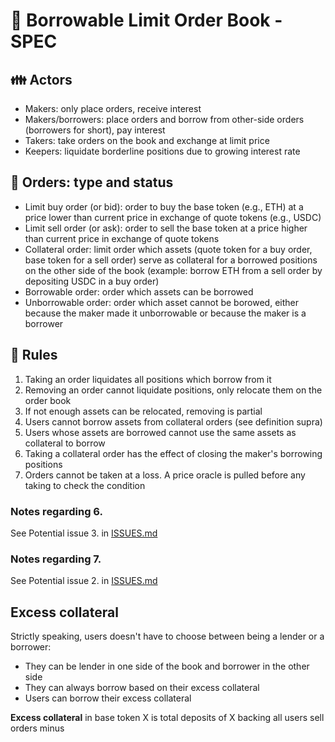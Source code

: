 # :book: Borrowable Limit Order Book - SPEC

## :family: Actors

- Makers: only place orders, receive interest
- Makers/borrowers: place orders and borrow from other-side orders (borrowers for short), pay interest
- Takers: take orders on the book and exchange at limit price
- Keepers: liquidate borderline positions due to growing interest rate

## :card_index: Orders: type and status

- Limit buy order (or bid): order to buy the base token (e.g., ETH) at a price lower than current price in exchange of quote tokens (e.g., USDC)
- Limit sell order (or ask): order to sell the base token at a price higher than current price in exchange of quote tokens
- Collateral order: limit order which assets (quote token for a buy order, base token for a sell order) serve as collateral for a borrowed positions on the other side of the book (example: borrow ETH from a sell order by depositing USDC in a buy order)
- Borrowable order: order which assets can be borrowed
- Unborrowable order: order which asset cannot be borowed, either because the maker made it unborrowable or because the maker is a borrower

## :scroll: Rules

1. Taking an order liquidates all positions which borrow from it
2. Removing an order cannot liquidate positions, only relocate them on the order book
3. If not enough assets can be relocated, removing is partial
4. Users cannot borrow assets from collateral orders (see definition supra)
5. Users whose assets are borrowed cannot use the same assets as collateral to borrow
6. Taking a collateral order has the effect of closing the maker's borrowing positions
7. Orders cannot be taken at a loss. A price oracle is pulled before any taking to check the condition

### Notes regarding 6.

See Potential issue 3. in [ISSUES.md](ISSUES.md#3)

### Notes regarding 7.

See Potential issue 2. in [ISSUES.md](ISSUES.md#2)

## Excess collateral

Strictly speaking, users doesn't have to choose between being a lender or a borrower:

- They can be lender in one side of the book and borrower in the other side
- They can always borrow based on their excess collateral
- Users can borrow their excess collateral

**Excess collateral** in base token X  is total deposits of X backing all users sell orders minus 




